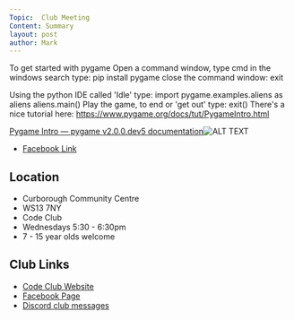 ```yaml
---
Topic:  Club Meeting
Content: Summary
layout: post
author: Mark
---
```

To get started with pygame
Open a command window, type cmd in the windows search
type: pip install pygame
close the command window: exit

Using the python IDE called 'Idle' type:
 import pygame.examples.aliens as aliens
 aliens.main()
Play the game, to end or 'get out' type: exit()
There's a nice tutorial here: https://www.pygame.org/docs/tut/PygameIntro.html

[Pygame Intro — pygame v2.0.0.dev5 documentation](https://l.facebook.com/l.php?u=https%3A%2F%2Fwww.pygame.org%2Fdocs%2Ftut%2FPygameIntro.html&h=AT3TSX318ZLIuW_LJ0n1-QvZh4nuWZkGF7hcsQM2cwCZQhiR15FGZzZaaUHI6I0-wXFWANuJ7FlvEXr2JpdAcf8dYdXeSMItOtamTP_oDCfw-b2gUKe7Z5Mht5HZtMap&s=1)![ALT TEXT](https://external.fbhx6-1.fna.fbcdn.net/emg1/v/t13/4079515239697501368?url=https%3A%2F%2Fwww.pygame.org%2F_static%2Fpygame_tiny.png&fb_obo=1&utld=pygame.org&stp=c0.5000x0.5000f_dst-emg0_p720x720_q75&ccb=13-1&oh=06_AbFL0WvNkqbTBXLB2AoEWWq7CSQsZFP5Ex_DZUCUqHebDw&oe=6528347E&_nc_sid=e609ca)

* [Facebook Link](https://www.facebook.com/1481985248595237/posts/2445661612227591/)

## Location

* Curborough Community Centre
* WS13 7NY
* Code Club
* Wednesdays 5:30 - 6:30pm
* 7 - 15 year olds welcome

## Club Links

* [Code Club Website](https://lichfield-code-club.github.io/)
* [Facebook Page](https://www.facebook.com/LichfieldCoders)
* [Discord club messages](https://discord.gg/szz6xGK)
